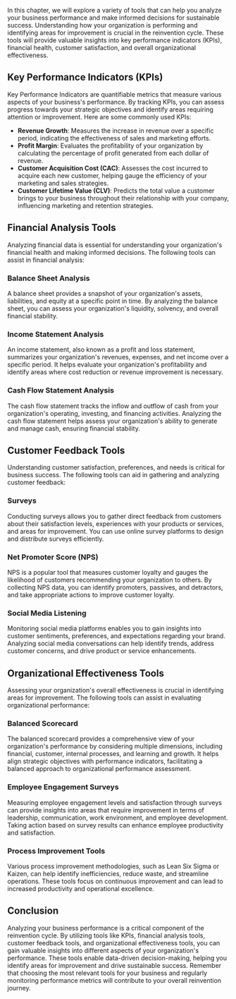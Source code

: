
In this chapter, we will explore a variety of tools that can help you analyze your business performance and make informed decisions for sustainable success. Understanding how your organization is performing and identifying areas for improvement is crucial in the reinvention cycle. These tools will provide valuable insights into key performance indicators (KPIs), financial health, customer satisfaction, and overall organizational effectiveness.

Key Performance Indicators (KPIs)
---------------------------------

Key Performance Indicators are quantifiable metrics that measure various aspects of your business's performance. By tracking KPIs, you can assess progress towards your strategic objectives and identify areas requiring attention or improvement. Here are some commonly used KPIs:

* **Revenue Growth**: Measures the increase in revenue over a specific period, indicating the effectiveness of sales and marketing efforts.
* **Profit Margin**: Evaluates the profitability of your organization by calculating the percentage of profit generated from each dollar of revenue.
* **Customer Acquisition Cost (CAC)**: Assesses the cost incurred to acquire each new customer, helping gauge the efficiency of your marketing and sales strategies.
* **Customer Lifetime Value (CLV)**: Predicts the total value a customer brings to your business throughout their relationship with your company, influencing marketing and retention strategies.

Financial Analysis Tools
------------------------

Analyzing financial data is essential for understanding your organization's financial health and making informed decisions. The following tools can assist in financial analysis:

### Balance Sheet Analysis

A balance sheet provides a snapshot of your organization's assets, liabilities, and equity at a specific point in time. By analyzing the balance sheet, you can assess your organization's liquidity, solvency, and overall financial stability.

### Income Statement Analysis

An income statement, also known as a profit and loss statement, summarizes your organization's revenues, expenses, and net income over a specific period. It helps evaluate your organization's profitability and identify areas where cost reduction or revenue improvement is necessary.

### Cash Flow Statement Analysis

The cash flow statement tracks the inflow and outflow of cash from your organization's operating, investing, and financing activities. Analyzing the cash flow statement helps assess your organization's ability to generate and manage cash, ensuring financial stability.

Customer Feedback Tools
-----------------------

Understanding customer satisfaction, preferences, and needs is critical for business success. The following tools can aid in gathering and analyzing customer feedback:

### Surveys

Conducting surveys allows you to gather direct feedback from customers about their satisfaction levels, experiences with your products or services, and areas for improvement. You can use online survey platforms to design and distribute surveys efficiently.

### Net Promoter Score (NPS)

NPS is a popular tool that measures customer loyalty and gauges the likelihood of customers recommending your organization to others. By collecting NPS data, you can identify promoters, passives, and detractors, and take appropriate actions to improve customer loyalty.

### Social Media Listening

Monitoring social media platforms enables you to gain insights into customer sentiments, preferences, and expectations regarding your brand. Analyzing social media conversations can help identify trends, address customer concerns, and drive product or service enhancements.

Organizational Effectiveness Tools
----------------------------------

Assessing your organization's overall effectiveness is crucial in identifying areas for improvement. The following tools can assist in evaluating organizational performance:

### Balanced Scorecard

The balanced scorecard provides a comprehensive view of your organization's performance by considering multiple dimensions, including financial, customer, internal processes, and learning and growth. It helps align strategic objectives with performance indicators, facilitating a balanced approach to organizational performance assessment.

### Employee Engagement Surveys

Measuring employee engagement levels and satisfaction through surveys can provide insights into areas that require improvement in terms of leadership, communication, work environment, and employee development. Taking action based on survey results can enhance employee productivity and satisfaction.

### Process Improvement Tools

Various process improvement methodologies, such as Lean Six Sigma or Kaizen, can help identify inefficiencies, reduce waste, and streamline operations. These tools focus on continuous improvement and can lead to increased productivity and operational excellence.

Conclusion
----------

Analyzing your business performance is a critical component of the reinvention cycle. By utilizing tools like KPIs, financial analysis tools, customer feedback tools, and organizational effectiveness tools, you can gain valuable insights into different aspects of your organization's performance. These tools enable data-driven decision-making, helping you identify areas for improvement and drive sustainable success. Remember that choosing the most relevant tools for your business and regularly monitoring performance metrics will contribute to your overall reinvention journey.
